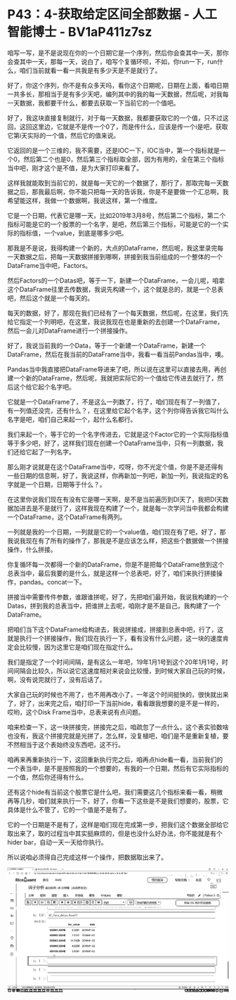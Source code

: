 # P43：4-获取给定区间全部数据 - 人工智能博士 - BV1aP411z7sz

咱写一写，是不是说现在你的一个日期它是一个序列，然后你会查其中一天，那你会查其中一天，那每一天，说白了，咱写个复循环呗，不如，你run一下，run什么，咱们当前就看一看一共我是有多少天是不是就行了。

好了，你这个序列，你不是有众多天吗，看你这个日期呢，日期在上面，看咱日期一共多长，那相当于是有多少天吧，编列其中的我的每一天数据，然后呢，对我每一天数据，我都要干什么，都要去获取一下当前它的一个值吧。

好了，我这块直接复制就行，对于每一天数据，我都要获取它的一个值，只不过这回，这回这里边，它就是不是传一个0了，而是传什么，应该是传一个i是吧，获取它第i天实际的一个值，然后它的值来说。

它返回的是一个三维的，我不需要，还是IOC一下，IOC当中，第一个指标就是一个0，然后第二个也是0，然后第三个指标取全部，因为有用的，全在第三个指标当中吧，刚才这个是不值，是为大家打印来看了。

这样我就能取到当前它的，就是每一天它的一个数据了，那行了，那取完每一天数据之后，那我最后啊，你不能只把每一天的告诉我，你是不是要做一个汇总啊，我希望能这样，我做一个数据啊，我说这样，第一个维度。

它是一个日期，代表它是哪一天，比如2019年3月8号，然后第二个指标，第二个指标可能是它的一个股票的一个名字，是吧，然后第三个指标，可能是它的一个实际的指标值，一个value，到底是哪多少吧。

那我是不是说，我得构建一个新的，大点的DataFrame，然后呢，我这里录完每一天数据之后，把每一天数据拼接到哪啊，拼接到我当前组成的一个整体的一个DataFrame当中吧，Factors。

然后Factors的一个Datas吧，等于一下，新建一个DataFrame，一会儿呢，咱拿这个DataFrame往里去传数据，我说先构建一个，这个就是总的，就是一个总表吧，然后这个就是一个每天的。

每天的数据，好了，那现在我们已经有了一个每天数据，然后呢，在这里，我们先给它指定一个列明吧，在这里，我说我现在也是重新的去创建一个DataFrame，然后一会儿对DataFrame进行一个拼接操作。

好了，我说当前我的一个Data，等于一个新建一个DataFrame，新建一个DataFrame，然后在我当前的DataFrame当中，我看一看当前Pandas当中，噢。

Pandas当中我直接把DataFrame导进来了吧，所以说在这里可以直接去用，再创建一个新的DataFrame，然后呢，我就把实际它的一个值给它传进去就行了，然后这个给它起个名字吧。

它就是一个DataFrame了，不是这么一列数了，行了，咱们现在有了一列值了，有一列值还没完，还有什么？，在这里给它起个名字，这个列你得告诉我它叫什么名字是吧，咱们自己来起一个，起什么名都行。

我们来起一个，等于它的一个名字传进去，它就是这个Factor它的一个实际指标值等于多少吧，好了，这样我们现在创建一个DataFrame当中，只有一列数据，我们还给它起了一列名字。

那么刚才说就是在这个DataFrame当中，哎呀，你不光定个值，你是不是还得有一些日期的信息啊，好了，我说这样，你再新加一列吧，新加一列，我说指定的名字就是一个日期，日期等于什么？。

在这里你说我们现在有没有它是哪一天啊，是不是当前遍历到DI天了，我把DI天数据加进去是不是就行了，这样我现在构建了一个，就是每一次学问当中我都会构建一个DataFrame，这个DataFrame有两列。

一列就是我的一个日期，一列就是它的一个value值，咱们现在有了吧，好了，那我说我现在有了所有的操作了，那我是不是应该怎么样，把这些个数据做一个拼接操作，什么拼接。

你复循环每一次都得一个新的DataFrame，你是不是把每个DataFrame放到这个总表当中，最后我要的是什么，就是这样一个总表吧，好了，咱们来执行拼接操作，pandas。concat一下。

拼接当中需要传件参数，谁跟谁拼呢，好了，先把咱们最开始，我说我构建的一个Datas，拼到我的总表当中，把谁拼上去呢，咱刚才是不是自己，我构建了一个DataFrame。

把咱们当下这个DataFrame给构进去，我说拼接成，拼接到总表中吧，行了，这就是执行一个拼接操作，我们现在执行一下，看有没有什么问题，这一块的速度肯定会比较慢，因为这里它是咱们现在指定什么。

我们是指定了一个时间间隔，是有这么一年吧，19年1月1号到这个20年1月1号，时间间隔会比较久，所以说它这速度相对来说会比较慢，到时候大家自己玩的时候，啊，没有说完就行了，没有后话了。

大家自己玩的时候也不用了，也不用再改小了，一年这个时间挺快的，很快就出来了，好了，出来完之后，咱打印一下当前hide，看看跟我想要的是不是一样的，哎哟，这个Disk Frame当中，总表来说有点问题。

咱来检查一下，这一块拼接完，拼接完之后，咱疏忽了一点什么，这个表实验数啥也没有，我这个拼接完就是光拼了，怎么样，没复植吧，咱们是不是重新复植，要不然相当于这个表始终没东西吧，这不行。

咱再来再重新执行一下，这回重新执行完之后，咱再点hide看一看，当前我们的一个表当中，是不是按照我的一个想要的，有我的一个日期，然后有它实际指标的一个值，然后你还得有什么。

还有这个hide有当前这个股票它是什么吧，我们需要这几个指标来看一看，稍微再等几秒，咱们就来执行一下，好了，你看一下这些是不是我们想要的，股票，它具体是什么不管了，它的一个值是不是有了。

它的一个日期是不是有了，这样是咱们现在完成第一步，把我们这个数据全部给它取出来了，取的过程当中其实挺麻烦的，但是也没什么好办法，你不能就是有个hider bar，自动一天一天给你执行。

所以说咱必须得自己完成这样一个操作，把数据取出来了。

![](img/8868b6f13aff24ad0c423fb5e97c041a_1.png)